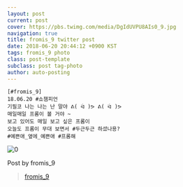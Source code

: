 ```yaml
---
layout: post
current: post
cover: https://pbs.twimg.com/media/DgIdUVPU8AIs0_9.jpg
navigation: true
title: fromis_9 twitter post
date: 2018-06-20 20:44:12 +0900 KST
tags: fromis_9 photo
class: post-template
subclass: post tag-photo
author: auto-posting
---
```


```  
[#fromis_9]  
18.06.20 #쇼챔피언  
기필코 나는 나는 난 말야 ᕕ( ᐛ )ᕗ ᕕ( ᐛ )ᕗ  
매일매일 프롬이 볼 거야 ~  
보고 있어도 매일 보고 싶은 프롬이   
오늘도 프롬이 무대 보면서 #두근두근 하셨나용?  
#예쁜애_옆에_예쁜애 #프롬해  

```

![0](https://pbs.twimg.com/media/DgIdUVPU8AIs0_9.jpg)


Post by fromis_9

> [fromis_9](https://twitter.com/realfromis_9)